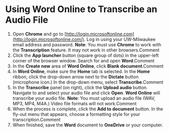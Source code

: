 # Using Word Online to Transcribe an Audio File

1. Open **Chrome** and go to [http://login.microsoftonline.com](http://login.microsoftonline.com/). Log in using your UW-Milwaukee email address and password. **Note**: You must use **Chrome** to work with the **Transcription** feature. It may not work in other browsers.Comment
2. Click the **App launcher** button (square group of dots) in the upper-left corner of the browser window. Search for and open **Word**.Comment
3. In the **Create new** area of **Word Online**, click **Blank document**.Comment
4. In **Word Online**, make sure the **Home** tab is selected. In the **Home** ribbon, click the drop-down arrow next to the **Dictate** button (microphone icon.) In the drop-down menu, select **Transcribe**.Comment
5. In the **Transcribe** panel (on right), click the **Upload audio** button. Navigate to and select your audio file and click **Open**. **Word Online** will transcribe your audio file. **Note**: You must upload an audio file (WAV, MP3, MP4, M4A.) Video file formats will not work.Comment
6. When the process is complete, click the **Add to document** button. In the fly-out menu that appears, choose a formatting style for your transcription.Comment
7. When finished, save the **Word** document to **OneDrive** or your computer.
